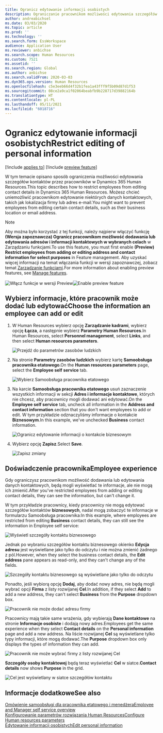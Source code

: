 ```yaml
---
title: Ogranicz edytowanie informacji osobistych
description: Ograniczanie pracownikom możliwości edytowania szczegółów kontaktu w Dynamics 365 Human Resources.
author: andreabichsel
ms.date: 03/03/2020
ms.topic: article
ms.prod: ''
ms.technology: ''
ms.search.form: EssWorkspace
audience: Application User
ms.reviewer: anbichse
ms.search.scope: Human Resources
ms.custom: 7521
ms.assetid: ''
ms.search.region: Global
ms.author: anbichse
ms.search.validFrom: 2020-03-03
ms.dyn365.ops.version: Human Resources
ms.openlocfilehash: c5e3eeb66d4f32b1fea1a43fff9f5b09d87d1f53
ms.sourcegitcommit: 08ce2a9ca1f02064beabfb9b228717d39882164b
ms.translationtype: HT
ms.contentlocale: pl-PL
ms.lasthandoff: 05/11/2021
ms.locfileid: "6018716"
---
```

# <a name="restrict-editing-of-personal-information"></a><span data-ttu-id="5cb0d-103">Ogranicz edytowanie informacji osobistych</span><span class="sxs-lookup"><span data-stu-id="5cb0d-103">Restrict editing of personal information</span></span>

[!include [applies to](../includes/applies-to-hr.md)]
[!include [preview feature](./includes/preview-feature.md)]

<span data-ttu-id="5cb0d-104">W tym temacie opisano sposób ograniczenia możliwości edytowania szczegółów kontaktów przez pracowników w Dynamics 365 Human Resources.</span><span class="sxs-lookup"><span data-stu-id="5cb0d-104">This topic describes how to restrict employees from editing contact details in Dynamics 365 Human Resources.</span></span> <span data-ttu-id="5cb0d-105">Możesz chcieć uniemożliwić pracownikom edytowanie niektórych danych kontaktowych, takich jak lokalizacja firmy lub adres e-mail.</span><span class="sxs-lookup"><span data-stu-id="5cb0d-105">You might want to prevent employees from editing certain contact details, such as their business location or email address.</span></span>

> [!NOTE]
> <span data-ttu-id="5cb0d-106">Aby można było korzystać z tej funkcji, należy najpierw włączyć funkcję **(Wersja zapoznawcza) Ogranicz pracownikom możliwość dodawania lub edytowania adresów i informacji kontaktowych w wybranych celach** w Zarządzaniu funkcjami.</span><span class="sxs-lookup"><span data-stu-id="5cb0d-106">To use this feature, you must first enable **(Preview) Restrict employees from adding or editing address and contact information for select purposes** in Feature management.</span></span> <span data-ttu-id="5cb0d-107">Aby uzyskać więcej informacji na temat włączania funkcji w wersji zapoznawczej, zobacz temat [Zarządzanie funkcjami](hr-admin-manage-features.md).</span><span class="sxs-lookup"><span data-stu-id="5cb0d-107">For more information about enabling preview features, see [Manage features](hr-admin-manage-features.md).</span></span><br><br><span data-ttu-id="5cb0d-108">![Włącz funkcje w wersji Preview](./media/hr-employee-self-service-restrict-enable.png)</span><span class="sxs-lookup"><span data-stu-id="5cb0d-108">![Enable preview feature](./media/hr-employee-self-service-restrict-enable.png)</span></span>

## <a name="choose-the-information-an-employee-can-add-or-edit"></a><span data-ttu-id="5cb0d-109">Wybierz informacje, które pracownik może dodać lub edytować</span><span class="sxs-lookup"><span data-stu-id="5cb0d-109">Choose the information an employee can add or edit</span></span>

1. <span data-ttu-id="5cb0d-110">W Human Resources wybierz opcję **Zarządzanie kadrami**, wybierz opcję **Łącza**, a następnie wybierz **Parametry Human Resources**.</span><span class="sxs-lookup"><span data-stu-id="5cb0d-110">In Human Resources, select **Personnel management**, select **Links**, and then select **Human resources parameters**.</span></span>

   ![Przejdź do parametrów zasobów ludzkich](./media/hr-employee-self-service-human-resources-parameters.png)

2. <span data-ttu-id="5cb0d-112">Na stronie **Parametry zasobów ludzkich** wybierz kartę **Samoobsługa pracownika etatowego**.</span><span class="sxs-lookup"><span data-stu-id="5cb0d-112">On the **Human resources parameters** page, select the **Employee self service** tab.</span></span>

   ![Wybierz Samoobsługa pracownika etatowego](./media/hr-employee-self-service-tab.png)

3. <span data-ttu-id="5cb0d-114">Na karcie **Samoobsługa pracownika etatowego** usuń zaznaczenie wszystkich informacji w sekcji **Adres i informacje kontaktowe**, których nie chcesz, aby pracownicy mogli dodawać ani edytować.</span><span class="sxs-lookup"><span data-stu-id="5cb0d-114">On the **Employee self service** tab, uncheck all information in the **Address and contact information** section that you don't want employees to add or edit.</span></span> <span data-ttu-id="5cb0d-115">W tym przykładzie odznaczyliśmy informacje o kontakcie **Biznesowym**.</span><span class="sxs-lookup"><span data-stu-id="5cb0d-115">In this example, we've unchecked **Business** contact information.</span></span>

   ![Ogranicz edytowanie informacji o kontakcie biznesowym](./media/hr-employee-self-service-restrict-business.png)

4. <span data-ttu-id="5cb0d-117">Wybierz opcję **Zapisz**.</span><span class="sxs-lookup"><span data-stu-id="5cb0d-117">Select **Save**.</span></span>

   ![Zapisz zmiany](./media/hr-employee-self-service-restrict-save.png)

## <a name="employee-experience"></a><span data-ttu-id="5cb0d-119">Doświadczenie pracownika</span><span class="sxs-lookup"><span data-stu-id="5cb0d-119">Employee experience</span></span>

<span data-ttu-id="5cb0d-120">Gdy ograniczysz pracownikom możliwość dodawania lub edytowania danych kontaktowych, będą mogli wyświetlać te informacje, ale nie mogą ich zmienić.</span><span class="sxs-lookup"><span data-stu-id="5cb0d-120">After you've restricted employees from adding or editing contact details, they can see the information, but can't change it.</span></span>

<span data-ttu-id="5cb0d-121">W tym przykładzie pracownicy, kiedy pracownicy nie mogą edytować szczegółów kontaktów **biznesowych**, nadal mogą zobaczyć te informacje w formularzu Samoobsługa pracownika:</span><span class="sxs-lookup"><span data-stu-id="5cb0d-121">In this example, where employees are restricted from editing **Business** contact details, they can still see the information in Employee self service:</span></span>

![Wyświetl szczegóły kontaktu biznesowego](./media/hr-employee-self-service-restrict-view.png)

<span data-ttu-id="5cb0d-123">Jednak po wybraniu szczegółów kontaktu biznesowego okienko **Edycja adresu** jest wyświetlane jako tylko do odczytu i nie można zmienić żadnego z pól.</span><span class="sxs-lookup"><span data-stu-id="5cb0d-123">However, when they select the business contact details, the **Edit address** pane appears as read-only, and they can't change any of the fields.</span></span>

![Szczegóły kontaktu biznesowego są wyświetlane jako tylko do odczytu](./media/hr-employee-self-service-restrict-read-only.png)

<span data-ttu-id="5cb0d-125">Ponadto, jeśli wybiorą opcję **Dodaj**, aby dodać nowy adres, nie będą mogli wybrać opcji **Firma** z listy rozwijanej **Cel**.</span><span class="sxs-lookup"><span data-stu-id="5cb0d-125">In addition, if they select **Add** to add a new address, they can't select **Business** from the **Purpose** dropdown box.</span></span>

![Pracownik nie może dodać adresu firmy](./media/hr-employee-self-service-restrict-add.png)

<span data-ttu-id="5cb0d-127">Pracownicy mają takie same wrażenia, gdy wybierają **Dane kontaktowe** na stronie **Informacje osobiste** i dodają nowy adres.</span><span class="sxs-lookup"><span data-stu-id="5cb0d-127">Employees get the same experience when they select **Contact details** on the **Personal information** page and add a new address.</span></span> <span data-ttu-id="5cb0d-128">Na liście rozwijanej **Cel** są wyświetlane tylko typy informacji, które mogą dodawać.</span><span class="sxs-lookup"><span data-stu-id="5cb0d-128">The **Purpose** dropdown box only displays the types of information they can add.</span></span> 

![Pracownik nie może wybrać firmy z listy rozwijanej Cel](./media/hr-employee-self-service-restrict-purpose.png)

<span data-ttu-id="5cb0d-130">**Szczegóły osoby kontaktowej** będą teraz wyświetlać **Cel** w siatce.</span><span class="sxs-lookup"><span data-stu-id="5cb0d-130">**Contact details** now shows **Purpose** in the grid.</span></span>

![Cel jest wyświetlany w siatce szczegółów kontaktu](./media/hr-employee-self-service-restrict-purpose-grid.png)

## <a name="see-also"></a><span data-ttu-id="5cb0d-132">Informacje dodatkowe</span><span class="sxs-lookup"><span data-stu-id="5cb0d-132">See also</span></span>

[<span data-ttu-id="5cb0d-133">Omówienie samoobsługi dla pracownika etatowego i menedżera</span><span class="sxs-lookup"><span data-stu-id="5cb0d-133">Employee and Manager self service overview</span></span>](hr-employee-manager-self-service-overview.md)<br>
[<span data-ttu-id="5cb0d-134">Konfigurowanie parametrów rozwiązania Human Resources</span><span class="sxs-lookup"><span data-stu-id="5cb0d-134">Configure Human resources parameters</span></span>](hr-setup-parameters.md)<br>
[<span data-ttu-id="5cb0d-135">Edytowanie informacji osobistych</span><span class="sxs-lookup"><span data-stu-id="5cb0d-135">Edit personal information</span></span>](hr-employee-manager-self-service-edit-personal-information.md)